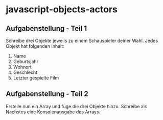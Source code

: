 # javascript-objects-actors

## Aufgabenstellung - Teil 1
Schreibe drei Objekte jeweils zu einem Schauspieler deiner Wahl.
Jedes Objekt hat folgenden Inhalt:
1. Name
2. Geburtsjahr
3. Wohnort
4. Geschlecht
5. Letzter gespielte Film

## Aufgabenstellung - Teil 2
Erstelle nun ein Array und füge die drei Objekte hinzu.
Schreibe als Nächstes eine Konsolenausgabe des Arrays.
